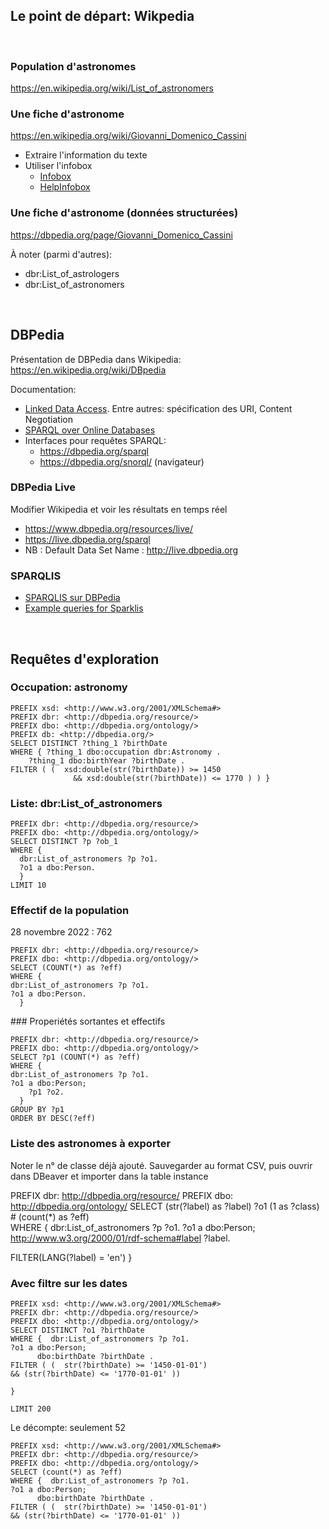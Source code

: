 
## Le point de départ: Wikpedia
<br/>

### Population d'astronomes

https://en.wikipedia.org/wiki/List_of_astronomers

### Une fiche d'astronome

https://en.wikipedia.org/wiki/Giovanni_Domenico_Cassini

* Extraire l'information du texte
* Utiliser l'infobox
  * [Infobox](https://en.wikipedia.org/wiki/Infobox)
  * [HelpInfobox](https://en.wikipedia.org/wiki/Help:Infobox)

### Une fiche d'astronome (données structurées)

https://dbpedia.org/page/Giovanni_Domenico_Cassini

À noter (parmi d'autres):
* dbr:List_of_astrologers
* dbr:List_of_astronomers


<br/>

## DBPedia  

Présentation de DBPedia dans Wikipedia:
https://en.wikipedia.org/wiki/DBpedia

Documentation:
* [Linked Data Access](https://www.dbpedia.org/resources/linked-data/). Entre autres: spécification des URI, Content Negotiation
* [SPARQL over Online Databases](https://www.dbpedia.org/resources/sparql/)
* Interfaces pour requêtes SPARQL:
  * https://dbpedia.org/sparql
  * https://dbpedia.org/snorql/  (navigateur)  


### DBPedia Live


Modifier Wikipedia et voir les résultats en temps réel

* https://www.dbpedia.org/resources/live/
* https://live.dbpedia.org/sparql 
* NB : Default Data Set Name :  http://live.dbpedia.org


### SPARQLIS

* [SPARQLIS sur DBPedia](http://www.irisa.fr/LIS/ferre/sparklis/?title=Core%20English%20DBpedia&endpoint=http%3A//servolis.irisa.fr/dbpedia/sparql)
* [Example queries for Sparklis](http://www.irisa.fr/LIS/ferre/sparklis/examples.html)

<br/>




## Requêtes d'exploration


### Occupation: astronomy

    PREFIX xsd: <http://www.w3.org/2001/XMLSchema#>
    PREFIX dbr: <http://dbpedia.org/resource/>
    PREFIX dbo: <http://dbpedia.org/ontology/>
    PREFIX db: <http://dbpedia.org/>
    SELECT DISTINCT ?thing_1 ?birthDate
    WHERE { ?thing_1 dbo:occupation dbr:Astronomy .
        ?thing_1 dbo:birthYear ?birthDate .
    FILTER ( (  xsd:double(str(?birthDate)) >= 1450
                  && xsd:double(str(?birthDate)) <= 1770 ) ) }

### Liste: dbr:List_of_astronomers
    PREFIX dbr: <http://dbpedia.org/resource/>
    PREFIX dbo: <http://dbpedia.org/ontology/>
    SELECT DISTINCT ?p ?ob_1 
    WHERE { 
      dbr:List_of_astronomers ?p ?o1.
      ?o1 a dbo:Person.
      }
    LIMIT 10

### Effectif de la population
28 novembre 2022 : 762

    PREFIX dbr: <http://dbpedia.org/resource/>
    PREFIX dbo: <http://dbpedia.org/ontology/>
    SELECT (COUNT(*) as ?eff)
    WHERE { 
    dbr:List_of_astronomers ?p ?o1.
    ?o1 a dbo:Person.
      }

### Properiétés sortantes et effectifs

    PREFIX dbr: <http://dbpedia.org/resource/>
    PREFIX dbo: <http://dbpedia.org/ontology/>
    SELECT ?p1 (COUNT(*) as ?eff)
    WHERE { 
    dbr:List_of_astronomers ?p ?o1.
    ?o1 a dbo:Person;
        ?p1 ?o2.
      }
    GROUP BY ?p1
    ORDER BY DESC(?eff)


### Liste des astronomes à exporter

Noter le n° de classe déjà ajouté. Sauvegarder au format CSV, puis ouvrir dans DBeaver et importer dans la table instance

PREFIX dbr: <http://dbpedia.org/resource/>
PREFIX dbo: <http://dbpedia.org/ontology/>
SELECT  (str(?label) as ?label) ?o1 (1 as ?class) # (count(*) as ?eff)     
WHERE { 
 dbr:List_of_astronomers ?p ?o1.
?o1 a dbo:Person;
  <http://www.w3.org/2000/01/rdf-schema#label> ?label.
   
FILTER(LANG(?label) = 'en')
}


### Avec filtre sur les dates


    PREFIX xsd: <http://www.w3.org/2001/XMLSchema#>
    PREFIX dbr: <http://dbpedia.org/resource/>
    PREFIX dbo: <http://dbpedia.org/ontology/>
    SELECT DISTINCT ?o1 ?birthDate
    WHERE {  dbr:List_of_astronomers ?p ?o1.
    ?o1 a dbo:Person;
          dbo:birthDate ?birthDate .
    FILTER ( (  str(?birthDate) >= '1450-01-01')
    && (str(?birthDate) <= '1770-01-01' )) 

    }

    LIMIT 200


Le décompte:
 seulement 52

    PREFIX xsd: <http://www.w3.org/2001/XMLSchema#>
    PREFIX dbr: <http://dbpedia.org/resource/>
    PREFIX dbo: <http://dbpedia.org/ontology/>
    SELECT (count(*) as ?eff)
    WHERE {  dbr:List_of_astronomers ?p ?o1.
    ?o1 a dbo:Person;
          dbo:birthDate ?birthDate .
    FILTER ( (  str(?birthDate) >= '1450-01-01')
    && (str(?birthDate) <= '1770-01-01' )) 

    